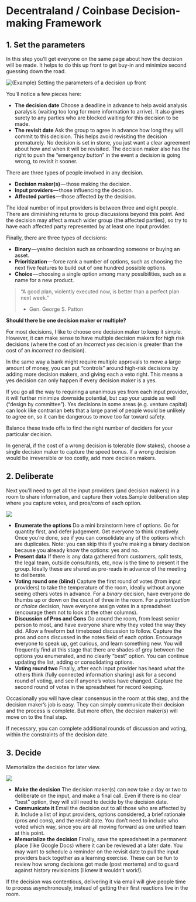 # Decentraland / Coinbase Decision-making Framework

## 1. Set the parameters

In this step you’ll get everyone on the same page about how the decision will be made. It helps to do this up front to get buy-in and minimize second guessing down the road.

![\(Example\) Setting the parameters of a decision up front](https://cdn-images-1.medium.com/max/800/0*FhIC_Y0RFyLz4MGj.)

You’ll notice a few pieces here:

* **The decision date** Choose a deadline in advance to help avoid analysis paralysis \(waiting too long for more information to arrive\). It also gives surety to any parties who are blocked waiting for this decision to be made.
* **The revisit date** Ask the group to agree in advance how long they will commit to this decision. This helps avoid revisiting the decision prematurely. No decision is set in stone, you just want a clear agreement about how and when it will be revisited. The decision maker also has the right to push the “emergency button” in the event a decision is going wrong, to revisit it sooner.

There are three types of people involved in any decision.

* **Decision maker\(s\)** — those making the decision.
* **Input providers** — those influencing the decision.
* **Affected parties** — those affected by the decision.

The ideal number of input providers is between three and eight people. There are diminishing returns to group discussions beyond this point. And the decision may affect a much wider group \(the affected parties\), so try to have each affected party represented by at least one input provider.

Finally, there are three types of decisions:

* **Binary** — yes/no decision such as onboarding someone or buying an asset.
* **Prioritization** — force rank a number of options, such as choosing the next five features to build out of one hundred possible options.
* **Choice** — choosing a single option among many possibilities, such as a name for a new product.

> “A good plan, violently executed now, is better than a perfect plan next week.”  
> - Gen. George S. Patton

**Should there be one decision maker or multiple?**

For most decisions, I like to choose one decision maker to keep it simple. However, it can make sense to have multiple decision makers for high risk decisions \(where the cost of an _incorrect yes_ decision is greater than the cost of an _incorrect no_ decision\).

In the same way a bank might require multiple approvals to move a large amount of money, you can put “controls” around high-risk decisions by adding more decision makers, and giving each a veto right. This means a yes decision can only happen if every decision maker is a yes.

If you go all the way to requiring a unanimous yes from each input provider, it will further minimize downside potential, but cap your upside as well \(“design by committee”\). Yes decisions in some areas \(e.g. venture capital\) can look like contrarian bets that a large panel of people would be unlikely to agree on, so it can be dangerous to move too far toward safety.

Balance these trade offs to find the right number of deciders for your particular decision.

In general, if the cost of a wrong decision is tolerable \(low stakes\), choose a single decision maker to capture the speed bonus. If a wrong decision would be irreversible or too costly, add more decision makers.

## 2. Deliberate

Next you’ll need to get all the input providers \(and decision makers\) in a room to share information, and capture their votes.Sample deliberation step where you capture votes, and pros/cons of each option.

![](https://cdn-images-1.medium.com/max/800/0*2fkSU33RXgea821e.)

* **Enumerate the options** Do a mini brainstorm here of options. Go for quantity first, and defer judgement. Get everyone to think creatively. Once you’re done, see if you can consolidate any of the options which are duplicates. Note: you can skip this if you’re making a binary decision because you already know the options: yes and no.
* **Present data** If there is any data gathered from customers, split tests, the legal team, outside consultants, etc, now is the time to present it the group. Ideally these are shared as pre-reads in advance of the meeting to deliberate.
* **Voting round one \(blind\)** Capture the first round of votes \(from input providers\) to take the temperature of the room, ideally without anyone seeing others votes in advance. For a _binary_ decision, have everyone do thumbs up or down on the count of three in the room. For a _prioritization_ or _choice_ decision, have everyone assign votes in a spreadsheet \(encourage them not to look at the other columns\).
* **Discussion of Pros and Cons** Go around the room, from least senior person to most, and have everyone share why they voted the way they did. Allow a freeform but timeboxed discussion to follow. Capture the pros and cons discussed in the notes field of each option. Encourage everyone to speak up, get curious, and learn something new. You will frequently find at this stage that there are shades of grey between the options you enumerated, and no clearly “best” option. You can continue updating the list, adding or consolidating options.
* **Voting round two** Finally, after each input provider has heard what the others think \(fully connected information sharing\) ask for a second round of voting, and see if anyone’s votes have changed. Capture the second round of votes in the spreadsheet for record keeping.

Occasionally you will have clear consensus in the room at this step, and the decision maker’s job is easy. They can simply communicate their decision and the process is complete. But more often, the decision maker\(s\) will move on to the final step.

If necessary, you can complete additional rounds of discussion and voting, within the constraints of the decision date.

## 3. Decide

Memorialize the decision for later view.

![](https://cdn-images-1.medium.com/max/800/0*Dlt5WeAA3p6DviMs.)

* **Make the decision** The decision maker\(s\) can now take a day or two to deliberate on the input, and make a final call. Even if there is no clear “best” option, they will still need to decide by the decision date.
* **Communicate it** Email the decision out to all those who are affected by it. Include a list of input providers, options considered, a brief rationale \(pros and cons\), and the revisit date. You don’t need to include who voted which way, since you are all moving forward as one unified team at this point.
* **Memorialize the decision** Finally, save the spreadsheet in a permanent place \(like Google Docs\) where it can be reviewed at a later date. You may want to schedule a reminder on the revisit date to pull the input providers back together as a learning exercise. These can be fun to review how wrong decisions got made \(post mortems\) and to guard against history revisionists \(I knew it wouldn’t work!\).

If the decision was contentious, delivering it via email will give people time to process asynchronously, instead of getting their first reactions live in the room.

